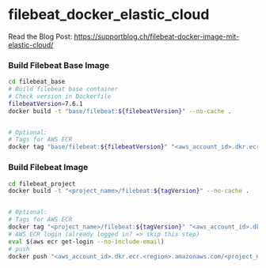 # filebeat_docker_elastic_cloud

Read the Blog Post: https://supportblog.ch/filebeat-docker-image-mit-elastic-cloud/

### Build Filebeat Base Image

```bash
cd filebeat_base
# Build filebeat base container
# Check version in Dockerfile
filebeatVersion=7.6.1
docker build -t "base/filebeat:${filebeatVersion}" --no-cache .


# Optional:
# Tags for AWS ECR
docker tag "base/filebeat:${filebeatVersion}" "<aws_account_id>.dkr.ecr.<region>.amazonaws.com/base/filebeat:${filebeatVersion}"
```

### Build Filebeat Image

```bash
cd filebeat_project
docker build -t "<project_name>/filebeat:${tagVersion}" --no-cache .


# Optional:
# Tags for AWS ECR
docker tag "<project_name>/filebeat:${tagVersion}" "<aws_account_id>.dkr.ecr.<region>.amazonaws.com/<project_name>/filebeat:${tagVersion}"
# AWS ECR login (already logged in? => skip this step)
eval $(aws ecr get-login --no-include-email)
# push
docker push "<aws_account_id>.dkr.ecr.<region>.amazonaws.com/<project_name>/filebeat:${tagVersion}"
```
